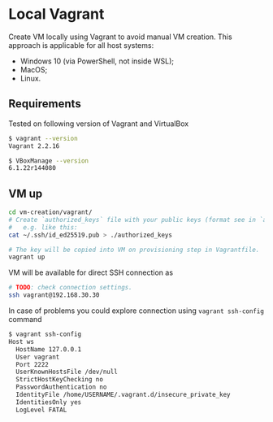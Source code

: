 # Local Vagrant

Create VM locally using Vagrant to avoid manual VM creation.
This approach is applicable for all host systems:

* Windows 10 (via PowerShell, not inside WSL);
* MacOS;
* Linux.

## Requirements

Tested on following version of Vagrant and VirtualBox

```bash
$ vagrant --version
Vagrant 2.2.16

$ VBoxManage --version
6.1.22r144080
```

## VM up

```bash
cd vm-creation/vagrant/
# Create `authorized_keys` file with your public keys (format see in `authorized_keys.example`)
#   e.g. like this:
cat ~/.ssh/id_ed25519.pub > ./authorized_keys

# The key will be copied into VM on provisioning step in Vagrantfile.
vagrant up
```

VM will be available for direct SSH connection as

```bash
# TODO: check connection settings.
ssh vagrant@192.168.30.30
```

In case of problems you could explore connection using `vagrant ssh-config` command

```bash
$ vagrant ssh-config
Host ws
  HostName 127.0.0.1
  User vagrant
  Port 2222
  UserKnownHostsFile /dev/null
  StrictHostKeyChecking no
  PasswordAuthentication no
  IdentityFile /home/USERNAME/.vagrant.d/insecure_private_key
  IdentitiesOnly yes
  LogLevel FATAL
```
